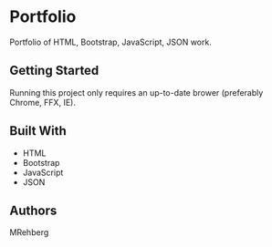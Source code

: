 # Portfolio
Portfolio of HTML, Bootstrap, JavaScript, JSON work.

## Getting Started
Running this project only requires an up-to-date brower (preferably Chrome, FFX, IE).

## Built With
* HTML
* Bootstrap
* JavaScript
* JSON

## Authors
MRehberg
